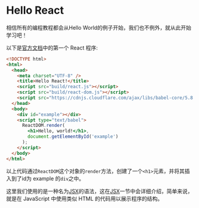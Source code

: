 # Hello React

相信所有的编程教程都会从Hello World的例子开始，我们也不例外，就从此开始学习吧！

以下是[官方文档](http://facebook.github.io/react/docs/getting-started.html)中的第一个 React 程序:

```html
<!DOCTYPE html>
<html>
  <head>
    <meta charset="UTF-8" />
    <title>Hello React!</title>
    <script src="build/react.js"></script>
    <script src="build/react-dom.js"></script>
    <script src="https://cdnjs.cloudflare.com/ajax/libs/babel-core/5.8.23/browser.min.js"></script>
  </head>
  <body>
    <div id="example"></div>
    <script type="text/babel">
      ReactDOM.render(
        <h1>Hello, world!</h1>,
        document.getElementById('example')
      );
    </script>
  </body>
</html>
```

以上代码通过`ReactDOM`这个对象的`render`方法，创建了一个`<h1>`元素，并将其插入到了id为 example 的`div`之中。

这里我们使用的是一种名为[JSX](https://github.com/facebook/jsx)的语法，这在[JSX](jsx.md)一节中会详细介绍，简单来说，就是在 JavaScript 中使用类似 HTML 的代码用以展示程序的结构。

